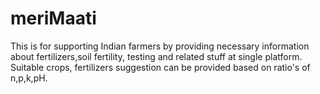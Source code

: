 # meriMaati
 This is for supporting Indian farmers by providing necessary information about fertilizers,soil fertility, testing and related stuff at single platform. Suitable crops, fertilizers suggestion can be provided based on ratio's of n,p,k,pH. 
